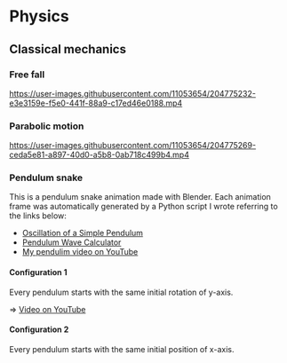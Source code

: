 # Physics

## Classical mechanics

### Free fall

https://user-images.githubusercontent.com/11053654/204775232-e3e3159e-f5e0-441f-88a9-c17ed46e0188.mp4

### Parabolic motion

https://user-images.githubusercontent.com/11053654/204775269-ceda5e81-a897-40d0-a5b8-0ab718c499b4.mp4

### Pendulum snake

This is a pendulum snake animation made with Blender. Each animation frame was automatically generated by a Python script I wrote referring to the links below:

- [Oscillation of a Simple Pendulum](https://www.acs.psu.edu/drussell/Demos/Pendulum/Pendulum.html)
- [Pendulum Wave Calculator](https://cs.stanford.edu/people/paulliu/webapps/pendulumcalc.html)
- [My pendulim video on YouTube](https://youtu.be/3iQGoEvQWaM)

#### Configuration 1

Every pendulum starts with the same initial rotation of y-axis.

=> [Video on YouTube](https://youtu.be/VYyuJVpb2LU)

#### Configuration 2

Every pendulum starts with the same initial position of x-axis.
